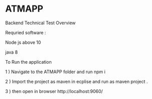 # ATMAPP

Backend Technical Test Overview

Requried software :

Node js above 10 

java 8 


To Run the application 

1 ) Navigate to the ATMAPP folder and run npm i

2 ) Import the project as maven in ecplise and run as maven project .


3 ) then open in browser http://localhost:9060/





